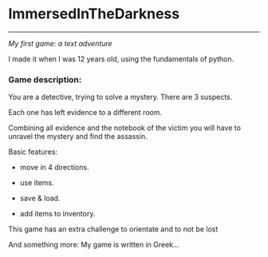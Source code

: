 # ImmersedInTheDarkness
---
*My first game: a text adventure*

I made it when I was 12 years old, using the fundamentals of python.

### Game description:

You are a detective, trying to solve a mystery. There are 3 suspects.

Each one has left evidence to a different room.

Combining all evidence and the notebook of the victim you will have to unravel the mystery and find the assassin.

Basic features:

- move in 4 directions.

- use items.

- save & load.

- add items to inventory.
    
This game has an extra challenge to orientate and to not be lost

And something more: My game is written in Greek...
